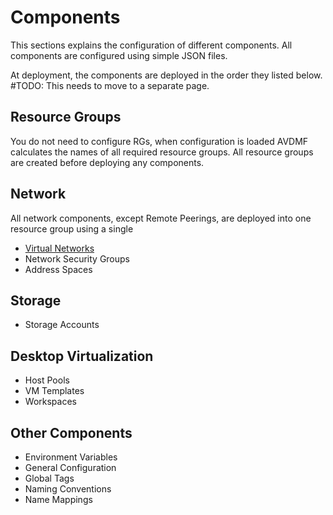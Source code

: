 # Components
This sections explains the configuration of different components. All components are configured using simple JSON files.

At deployment, the components are deployed in the order they listed below. #TODO: This needs to move to a separate page.

## Resource Groups
You do not need to configure RGs, when configuration is loaded AVDMF calculates the names of all required resource groups.
All resource groups are created before deploying any components.


## Network
All network components, except Remote Peerings, are deployed into one resource group using a single
- [Virtual Networks](Network\VirtualNetworks.html)
- Network Security Groups
- Address Spaces

## Storage
- Storage Accounts

## Desktop Virtualization
- Host Pools
- VM Templates
- Workspaces

## Other Components
- Environment Variables
- General Configuration
- Global Tags
- Naming Conventions
- Name Mappings